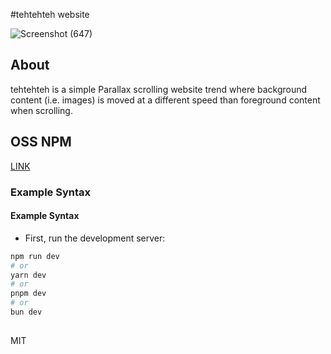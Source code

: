 #tehtehteh website

![Screenshot (647)](https://github.com/bagusadinata/tehtehteh/assets/85722214/c24aabd7-dfdf-484d-b5b7-2018bffc4ca3)

## About

tehtehteh is a simple Parallax scrolling website trend where background content (i.e. images) is moved at a different speed than foreground content when scrolling.

## OSS NPM
[LINK](https://www.npmjs.com/package/tehtehteh)

### Example Syntax
#### Example Syntax

* First, run the development server:

```bash
npm run dev
# or
yarn dev
# or
pnpm dev
# or
bun dev
```

##
MIT
